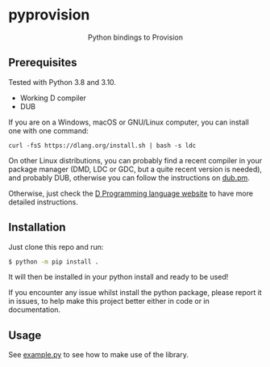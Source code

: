 # pyprovision

<center>Python bindings to Provision</center>

## Prerequisites

Tested with Python 3.8 and 3.10.

- Working D compiler
- DUB

If you are on a Windows, macOS or GNU/Linux computer, you can install one with one command:

```
curl -fsS https://dlang.org/install.sh | bash -s ldc
```

On other Linux distributions, you can probably find a recent compiler in your package manager (DMD, LDC or GDC, but a quite recent version is needed), and probably DUB, otherwise you can follow the instructions on [dub.pm](https://dub.pm/getting-started/install/).

Otherwise, just check the [D Programming language website](dlang.org) to have more detailed instructions.

## Installation

Just clone this repo and run:

```sh
$ python -m pip install .
```

It will then be installed in your python install and ready to be used!

If you encounter any issue whilst install the python package, please report it in issues, to help make this project better either in code or in documentation.

## Usage

See [example.py](example.py) to see how to make use of the library.